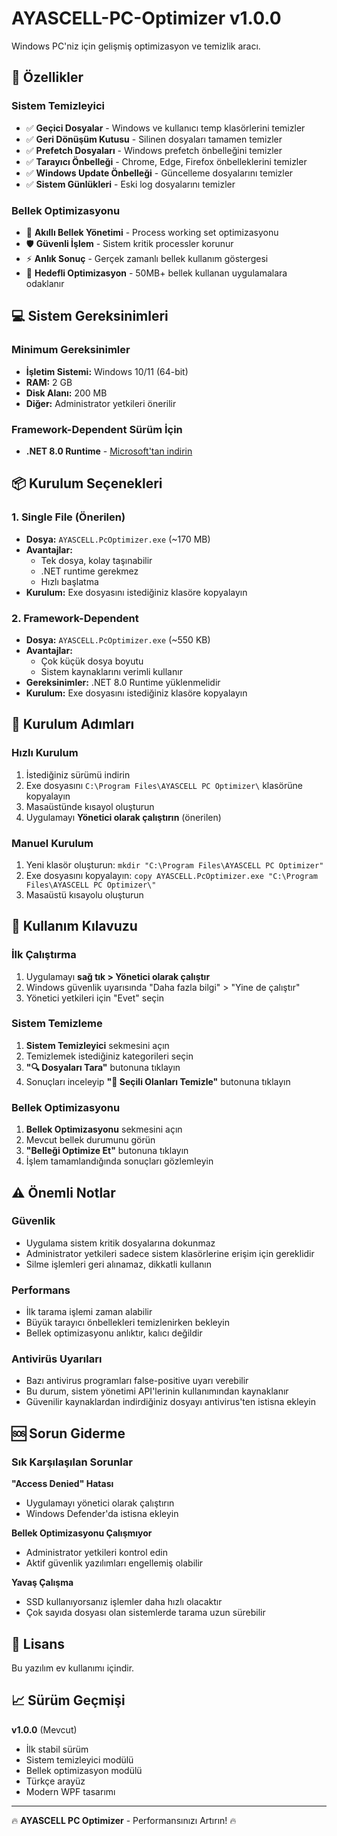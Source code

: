 # AYASCELL-PC-Optimizer v1.0.0

Windows PC'niz için gelişmiş optimizasyon ve temizlik aracı.

## 🚀 Özellikler

### Sistem Temizleyici
- ✅ **Geçici Dosyalar** - Windows ve kullanıcı temp klasörlerini temizler
- ✅ **Geri Dönüşüm Kutusu** - Silinen dosyaları tamamen temizler  
- ✅ **Prefetch Dosyaları** - Windows prefetch önbelleğini temizler
- ✅ **Tarayıcı Önbelleği** - Chrome, Edge, Firefox önbelleklerini temizler
- ✅ **Windows Update Önbelleği** - Güncelleme dosyalarını temizler
- ✅ **Sistem Günlükleri** - Eski log dosyalarını temizler

### Bellek Optimizasyonu
- 🚀 **Akıllı Bellek Yönetimi** - Process working set optimizasyonu
- 🛡️ **Güvenli İşlem** - Sistem kritik processler korunur
- ⚡ **Anlık Sonuç** - Gerçek zamanlı bellek kullanım göstergesi
- 🎯 **Hedefli Optimizasyon** - 50MB+ bellek kullanan uygulamalara odaklanır

## 💻 Sistem Gereksinimleri

### Minimum Gereksinimler
- **İşletim Sistemi:** Windows 10/11 (64-bit)
- **RAM:** 2 GB 
- **Disk Alanı:** 200 MB
- **Diğer:** Administrator yetkileri önerilir

### Framework-Dependent Sürüm İçin
- **.NET 8.0 Runtime** - [Microsoft'tan indirin](https://dotnet.microsoft.com/download/dotnet/8.0)

## 📦 Kurulum Seçenekleri

### 1. Single File (Önerilen) 
- **Dosya:** `AYASCELL.PcOptimizer.exe` (~170 MB)
- **Avantajlar:** 
  - Tek dosya, kolay taşınabilir
  - .NET runtime gerekmez
  - Hızlı başlatma
- **Kurulum:** Exe dosyasını istediğiniz klasöre kopyalayın

### 2. Framework-Dependent
- **Dosya:** `AYASCELL.PcOptimizer.exe` (~550 KB)  
- **Avantajlar:**
  - Çok küçük dosya boyutu
  - Sistem kaynaklarını verimli kullanır
- **Gereksinimler:** .NET 8.0 Runtime yüklenmelidir
- **Kurulum:** Exe dosyasını istediğiniz klasöre kopyalayın

## 🔧 Kurulum Adımları

### Hızlı Kurulum
1. İstediğiniz sürümü indirin
2. Exe dosyasını `C:\Program Files\AYASCELL PC Optimizer\` klasörüne kopyalayın
3. Masaüstünde kısayol oluşturun
4. Uygulamayı **Yönetici olarak çalıştırın** (önerilen)

### Manuel Kurulum
1. Yeni klasör oluşturun: `mkdir "C:\Program Files\AYASCELL PC Optimizer"`
2. Exe dosyasını kopyalayın: `copy AYASCELL.PcOptimizer.exe "C:\Program Files\AYASCELL PC Optimizer\"`
3. Masaüstü kısayolu oluşturun

## 🎯 Kullanım Kılavuzu

### İlk Çalıştırma
1. Uygulamayı **sağ tık > Yönetici olarak çalıştır**
2. Windows güvenlik uyarısında "Daha fazla bilgi" > "Yine de çalıştır"
3. Yönetici yetkileri için "Evet" seçin

### Sistem Temizleme
1. **Sistem Temizleyici** sekmesini açın
2. Temizlemek istediğiniz kategorileri seçin
3. **"🔍 Dosyaları Tara"** butonuna tıklayın
4. Sonuçları inceleyip **"🧹 Seçili Olanları Temizle"** butonuna tıklayın

### Bellek Optimizasyonu  
1. **Bellek Optimizasyonu** sekmesini açın
2. Mevcut bellek durumunu görün
3. **"Belleği Optimize Et"** butonuna tıklayın
4. İşlem tamamlandığında sonuçları gözlemleyin

## ⚠️ Önemli Notlar

### Güvenlik
- Uygulama sistem kritik dosyalarına dokunmaz
- Administrator yetkileri sadece sistem klasörlerine erişim için gereklidir
- Silme işlemleri geri alınamaz, dikkatli kullanın

### Performans
- İlk tarama işlemi zaman alabilir
- Büyük tarayıcı önbellekleri temizlenirken bekleyin
- Bellek optimizasyonu anlıktır, kalıcı değildir

### Antivirüs Uyarıları
- Bazı antivirus programları false-positive uyarı verebilir
- Bu durum, sistem yönetimi API'lerinin kullanımından kaynaklanır
- Güvenilir kaynaklardan indirdiğiniz dosyayı antivirus'ten istisna ekleyin

## 🆘 Sorun Giderme

### Sık Karşılaşılan Sorunlar

**"Access Denied" Hatası**
- Uygulamayı yönetici olarak çalıştırın
- Windows Defender'da istisna ekleyin

**Bellek Optimizasyonu Çalışmıyor**
- Administrator yetkileri kontrol edin
- Aktif güvenlik yazılımları engellemiş olabilir

**Yavaş Çalışma**
- SSD kullanıyorsanız işlemler daha hızlı olacaktır
- Çok sayıda dosyası olan sistemlerde tarama uzun sürebilir

## 📝 Lisans

Bu yazılım ev kullanımı içindir.

## 📈 Sürüm Geçmişi

**v1.0.0** (Mevcut)
- İlk stabil sürüm
- Sistem temizleyici modülü
- Bellek optimizasyon modülü  
- Türkçe arayüz
- Modern WPF tasarımı

---

🔥 **AYASCELL PC Optimizer** - Performansınızı Artırın! 🔥

